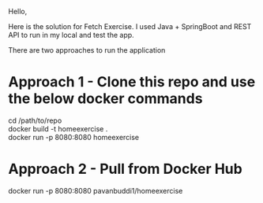 Hello,

Here is the solution for Fetch Exercise. I used Java + SpringBoot and REST API to run in my local and test the app. 

There are two approaches to run the application

# Approach 1 -  Clone this repo and use the below docker commands 

cd /path/to/repo <br />
docker build -t homeexercise . <br />
docker run -p 8080:8080 homeexercise

# Approach 2 - Pull from Docker Hub

docker run -p 8080:8080 pavanbuddi1/homeexercise
